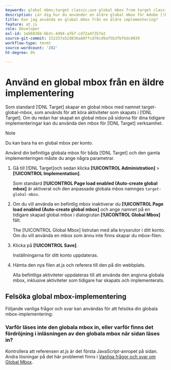 ```yaml
---
keywords: global mbox;target classic;use global mbox from target classic
description: Lär dig hur du använder en äldre global mbox för Adobe [!DNL Target] om du redan har skapat en global mbox på sidorna för dina tidigare implementeringar.
title: Kan jag använda en global mbox från en äldre implementering?
feature: at.js
role: Developer
exl-id: 1eb6836b-6b3c-4494-af67-cd72a4f357e2
source-git-commit: 152257a52d836a88ffcd76cd9af5b3fbfbdc0839
workflow-type: tm+mt
source-wordcount: '282'
ht-degree: 0%

---
```


# Använd en global mbox från en äldre implementering

Som standard [!DNL Target] skapar en global mbox med namnet target-global-mbox, som används för att köra aktiviteter som skapats i [!DNL Target]. Om du redan har skapat en global mbox på sidorna för dina tidigare implementeringar kan du använda den mbox för [!DNL Target] verksamhet.

>[!NOTE]
>
>Du kan bara ha en global mbox per konto.

Använd din befintliga globala mbox för båda [!DNL Target] och den gamla implementeringen måste du ange några parametrar.

1. Gå till [!DNL Target]och sedan klicka **[!UICONTROL Administration]** > **[!UICONTROL Implementation]**.

   Som standard **[!UICONTROL Page load enabled (Auto-create global mbox]** är aktiverat och den anpassade globala mbox namnges `target-global-mbox`.

1. Om du vill använda en befintlig mbox inaktiverar du **[!UICONTROL Page load enabled (Auto-create global mbox]** och ange namnet på en tidigare skapad global mbox i dialogrutan **[!UICONTROL Global Mbox]** fält.

   The [!UICONTROL Global Mbox] listrutan med alla kryssrutor i ditt konto. Om du vill använda en mbox som ännu inte finns skapar du mbox-filen.

1. Klicka på **[!UICONTROL Save]**.

   Inställningarna för ditt konto uppdateras.

1. Hämta den nya filen at.js och referera till den på din webbplats.

   Alla befintliga aktiviteter uppdateras till att använda den angivna globala mbox, inklusive aktiviteter som tidigare har skapats och implementerats.

## Felsöka global mbox-implementering

Följande vanliga frågor och svar kan användas för att felsöka din globala mbox-implementering:

### Varför läses inte den globala mbox in, eller varför finns det fördröjning i inläsningen av den globala mbox när sidan läses in?

Kontrollera att referensen at.js är det första JavaScript-anropet på sidan. Andra lösningar på det här problemet finns i [Vanliga frågor och svar om Global Mbox](/help/main/c-implementing-target/c-implementing-target-for-client-side-web/c-target-atjs-faq/global-mbox-frequently-asked-questions.md).
